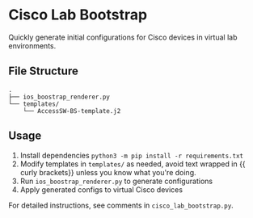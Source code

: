 # Cisco Lab Bootstrap

Quickly generate initial configurations for Cisco devices in virtual lab environments.

## File Structure

```
.
├── ios_boostrap_renderer.py
└── templates/
    └── AccessSW-BS-template.j2
```

## Usage

1. Install dependencies ```python3 -m pip install -r requirements.txt```
2. Modify templates in `templates/` as needed, avoid text wrapped in {{ curly brackets}} unless you know what you're doing.
3. Run `ios_boostrap_renderer.py` to generate configurations
4. Apply generated configs to virtual Cisco devices

For detailed instructions, see comments in `cisco_lab_bootstrap.py`.